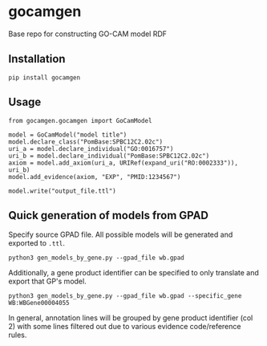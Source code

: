 # gocamgen
Base repo for constructing GO-CAM model RDF

## Installation
```
pip install gocamgen
```

## Usage
```
from gocamgen.gocamgen import GoCamModel

model = GoCamModel("model title")
model.declare_class("PomBase:SPBC12C2.02c")
uri_a = model.declare_individual("GO:0016757")
uri_b = model.declare_individual("PomBase:SPBC12C2.02c")
axiom = model.add_axiom(uri_a, URIRef(expand_uri("RO:0002333")), uri_b)
model.add_evidence(axiom, "EXP", "PMID:1234567")

model.write("output_file.ttl")
```

## Quick generation of models from GPAD
Specify source GPAD file. All possible models will be generated and exported to `.ttl`.
```
python3 gen_models_by_gene.py --gpad_file wb.gpad
```
Additionally, a gene product identifier can be specified to only translate and export that GP's model.
```
python3 gen_models_by_gene.py --gpad_file wb.gpad --specific_gene WB:WBGene00004055
```
In general, annotation lines will be grouped by gene product identifier (col 2) with some lines filtered out due to various evidence code/reference rules.
